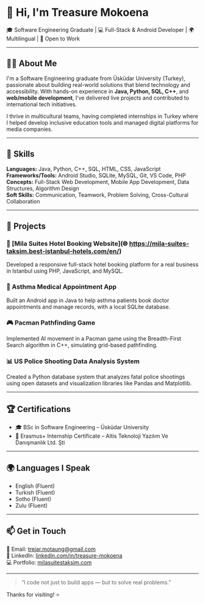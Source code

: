 # 👋 Hi, I'm Treasure Mokoena

🎓 Software Engineering Graduate | 💻 Full-Stack & Android Developer | 🌍 Multilingual | 🚀 Open to Work

---

## 👨‍💻 About Me

I'm a Software Engineering graduate from Üsküdar University (Turkey), passionate about building real-world solutions that blend technology and accessibility. With hands-on experience in **Java, Python, SQL, C++**, and **web/mobile development**, I’ve delivered live projects and contributed to international tech initiatives.

I thrive in multicultural teams, having completed internships in Turkey where I helped develop inclusive education tools and managed digital platforms for media companies.

---

## 🧠 Skills

**Languages:** Java, Python, C++, SQL, HTML, CSS, JavaScript  
**Frameworks/Tools:** Android Studio, SQLite, MySQL, Git, VS Code, PHP  
**Concepts:** Full-Stack Web Development, Mobile App Development, Data Structures, Algorithm Design  
**Soft Skills:** Communication, Teamwork, Problem Solving, Cross-Cultural Collaboration  

---

## 🚀 Projects

### 🔗 [Mila Suites Hotel Booking Website](🌐 https://mila-suites-taksim.best-istanbul-hotels.com/en/)
Developed a responsive full-stack hotel booking platform for a real business in Istanbul using PHP, JavaScript, and MySQL.

### 📱 Asthma Medical Appointment App
Built an Android app in Java to help asthma patients book doctor appointments and manage records, with a local SQLite database.

### 🎮 Pacman Pathfinding Game
Implemented AI movement in a Pacman game using the Breadth-First Search algorithm in C++, simulating grid-based pathfinding.

### 📊 US Police Shooting Data Analysis System
Created a Python database system that analyzes fatal police shootings using open datasets and visualization libraries like Pandas and Matplotlib.

---

## 🏆 Certifications

- 🎓 BSc in Software Engineering – Üsküdar University  
- 🏅 Erasmus+ Internship Certificate – Altis Teknoloji Yazılım Ve Danışmanlık Ltd. Şti  

---

## 🌍 Languages I Speak

- English (Fluent)  
- Turkish (Fluent)  
- Sotho (Fluent)  
- Zulu (Fluent)

---

## 📫 Get in Touch

📧 Email: trejar.motaung@gmail.com  
🔗 LinkedIn: [linkedin.com/in/treasure-mokoena](https://linkedin.com/in//mpho-motaung-34a770139)  
💻 Portfolio: [milasuitestaksim.com](https://mila-suites-taksim.best-istanbul-hotels.com/en/)

---

> “I code not just to build apps — but to solve real problems.”

Thanks for visiting! ⭐️
